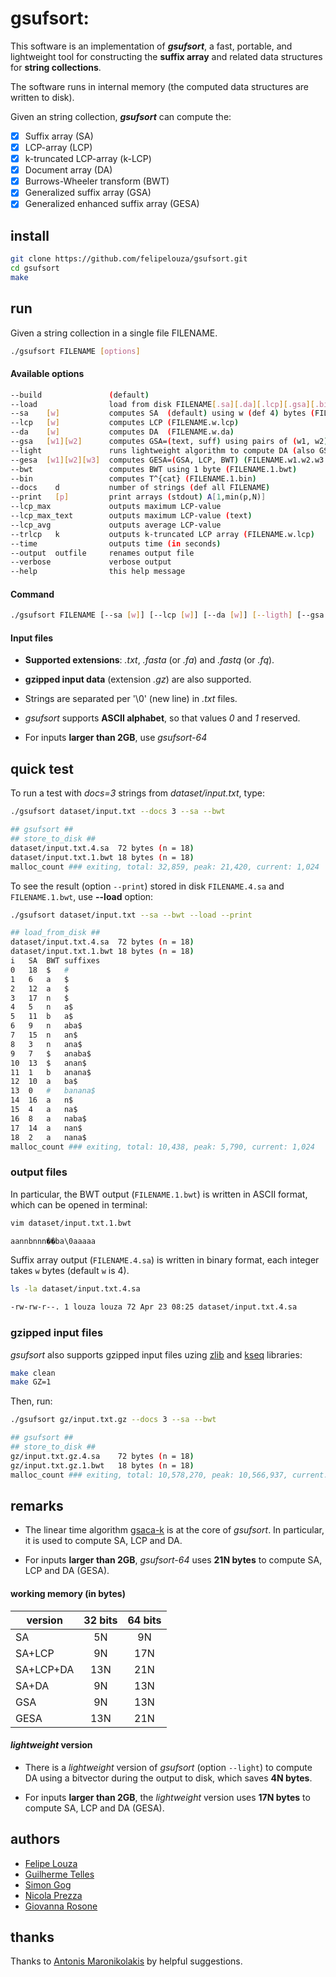 # gsufsort: 

This software is an implementation of **_gsufsort_**, a fast, portable, and lightweight tool for constructing the **suffix array** and related data structures for **string collections**. 

The software runs in internal memory (the computed data structures are written to disk). 

Given an string collection, **_gsufsort_** can compute the:

- [x] Suffix array (SA)
- [x] LCP-array (LCP)
- [x] k-truncated LCP-array (k-LCP)
- [x] Document array (DA)
- [x] Burrows-Wheeler transform (BWT)
- [x] Generalized suffix array (GSA)
- [x] Generalized enhanced suffix array (GESA)

## install

```sh
git clone https://github.com/felipelouza/gsufsort.git
cd gsufsort
make 
```

## run

Given a string collection in a single file FILENAME.

```sh
./gsufsort FILENAME [options]
```

#### Available options

```sh
--build	              (default)
--load                load from disk FILENAME[.sa][.da][.lcp][.gsa][.bin]
--sa    [w]           computes SA  (default) using w (def 4) bytes (FILENAME.w.sa)
--lcp   [w]           computes LCP (FILENAME.w.lcp)
--da    [w]           computes DA  (FILENAME.w.da)
--gsa   [w1][w2]      computes GSA=(text, suff) using pairs of (w1, w2) bytes (FILENAME.w1.w2.gsa)
--light               runs lightweight algorithm to compute DA (also GSA)
--gesa  [w1][w2][w3]  computes GESA=(GSA, LCP, BWT) (FILENAME.w1.w2.w3.1.gesa)
--bwt                 computes BWT using 1 byte (FILENAME.1.bwt)
--bin                 computes T^{cat} (FILENAME.1.bin)
--docs    d           number of strings (def all FILENAME)
--print   [p]         print arrays (stdout) A[1,min(p,N)]
--lcp_max             outputs maximum LCP-value
--lcp_max_text        outputs maximum LCP-value (text)
--lcp_avg             outputs average LCP-value
--trlcp   k           outputs k-truncated LCP array (FILENAME.w.lcp)
--time                outputs time (in seconds)
--output  outfile     renames output file
--verbose             verbose output
--help                this help message
```

#### Command

```sh
./gsufsort FILENAME [--sa [w]] [--lcp [w]] [--da [w]] [--ligth] [--gsa [w1] [w2]] [--gesa [w1] [w2] [w3]] [--bwt] [--bin] [--docs d] [--print [p]] [--lcp_max] [--lcp_max_text] [--lcp_avg] [--trlcp [k]] [--output out]
```

#### Input files 

- **Supported extensions**: _.txt_, _.fasta_ (or _.fa_) and _.fastq_ (or _.fq_).

- **gzipped input data** (extension _.gz_) are also supported.

- Strings are separated per '\0' (new line) in _.txt_ files.

- _gsufsort_ supports **ASCII alphabet**, so that values _0_ and _1_ reserved.

- For inputs **larger than 2GB**, use _gsufsort-64_


## quick test

To run a test with _docs=3_ strings from _dataset/input.txt_, type:

```sh
./gsufsort dataset/input.txt --docs 3 --sa --bwt
```

```sh
## gsufsort ##
## store_to_disk ##
dataset/input.txt.4.sa	72 bytes (n = 18)
dataset/input.txt.1.bwt	18 bytes (n = 18)
malloc_count ### exiting, total: 32,859, peak: 21,420, current: 1,024
```

To see the result (option ``--print``) stored in disk ``FILENAME.4.sa`` and ``FILENAME.1.bwt``, use **--load** option:

```sh
./gsufsort dataset/input.txt --sa --bwt --load --print
```

```sh
## load_from_disk ##
dataset/input.txt.4.sa	72 bytes (n = 18)
dataset/input.txt.1.bwt	18 bytes (n = 18)
i	SA	BWT	suffixes
0	18	$	#
1	6	a	$
2	12	a	$
3	17	n	$
4	5	n	a$
5	11	b	a$
6	9	n	aba$
7	15	n	an$
8	3	n	ana$
9	7	$	anaba$
10	13	$	anan$
11	1	b	anana$
12	10	a	ba$
13	0	#	banana$
14	16	a	n$
15	4	a	na$
16	8	a	naba$
17	14	a	nan$
18	2	a	nana$
malloc_count ### exiting, total: 10,438, peak: 5,790, current: 1,024
```

### output files

In particular, the BWT output (``FILENAME.1.bwt``) is written in ASCII format, which can be opened in terminal:

```sh
vim dataset/input.txt.1.bwt
```

```sh
aannbnnn��ba\0aaaaa
```

Suffix array output (``FILENAME.4.sa``) is written in binary format, each integer takes ``w`` bytes (default ``w`` is 4).

```sh
ls -la dataset/input.txt.4.sa
```

```sh
-rw-rw-r--. 1 louza louza 72 Apr 23 08:25 dataset/input.txt.4.sa
```

### gzipped input files
_gsufsort_ also supports gzipped input files uzing [zlib](https://github.com/felipelouza/gsufsort/tree/master/external/zlib) and [kseq](https://github.com/felipelouza/gsufsort/tree/master/external/kseq) libraries:

```sh
make clean
make GZ=1
```

Then, run:

```sh
./gsufsort gz/input.txt.gz --docs 3 --sa --bwt
```

```sh
## gsufsort ##
## store_to_disk ##
gz/input.txt.gz.4.sa	72 bytes (n = 18)
gz/input.txt.gz.1.bwt	18 bytes (n = 18)
malloc_count ### exiting, total: 10,578,270, peak: 10,566,937, current: 1,024
```


## remarks

* The linear time algorithm [gsaca-k](https://github.com/felipelouza/gsa-is) is at the core of _gsufsort_. In particular, it is used to compute SA, LCP and DA.

* For inputs **larger than 2GB**, _gsufsort-64_ uses **21N bytes** to compute SA, LCP and DA (GESA).

#### working memory (in bytes)

| version   | 32 bits | 64 bits |
|-----------|:-------:|:-------:|
| SA        |    5N   |    9N   |
| SA+LCP    |    9N   |   17N   |
| SA+LCP+DA |   13N   |   21N   |
| SA+DA     |    9N   |   13N   |
| GSA       |    9N   |   13N   |
| GESA      |   13N   |   21N   |

#### _lightweight_ version

* There is a _lightweight_ version of _gsufsort_ (option ``--light``) to compute DA using a bitvector during the output to disk, which saves **4N bytes**. 

* For inputs **larger than 2GB**, the _lightweight_ version uses **17N bytes** to compute SA, LCP and DA (GESA).


## authors

* [Felipe Louza](https://github.com/felipelouza)
* [Guilherme Telles](https://github.com/gptelles)
* [Simon Gog](https://github.com/simongog)
* [Nicola Prezza](https://github.com/nicolaprezza)
* [Giovanna Rosone](https://github.com/giovannarosone/)

## thanks

Thanks to [Antonis Maronikolakis](https://github.com/antmarakis) by helpful suggestions.
